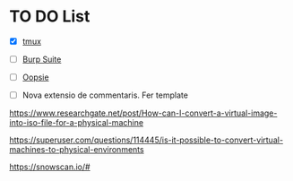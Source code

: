 # TO DO List

- [x] [tmux](obsidian://open?vault=cybersecNotes&file=Cheat%20Sheet%2Ftmux)
- [ ] [Burp Suite](obsidian://open?vault=cybersecNotes&file=Cheat%20Sheet%2FWeb%2FBurp%20Suite%20TO%20DO)
- [ ] [Oopsie](obsidian://open?vault=cybersecNotes&file=Writeups%2FHTB%2FVery%20Easy%2FOopsie%20TO%20DO%2F00%20-%20Oopsie)
- [ ] Nova extensio de commentaris. Fer template


https://www.researchgate.net/post/How-can-I-convert-a-virtual-image-into-iso-file-for-a-physical-machine

https://superuser.com/questions/114445/is-it-possible-to-convert-virtual-machines-to-physical-environments

https://snowscan.io/#